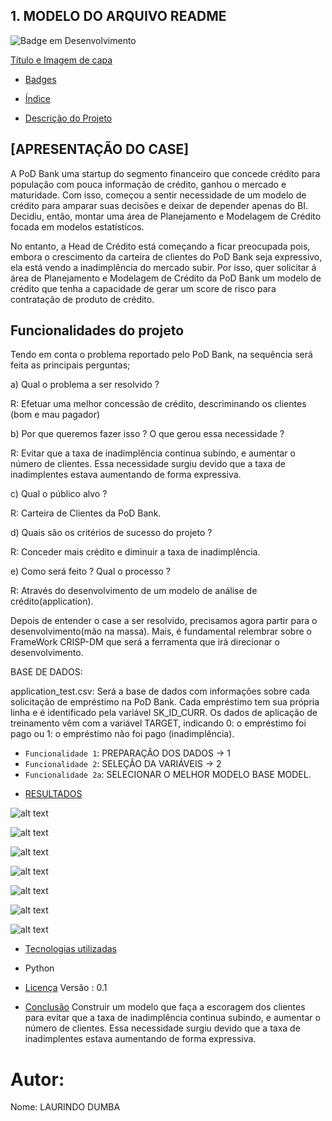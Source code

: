 ## 1. MODELO DO ARQUIVO README

![Badge em Desenvolvimento](http://img.shields.io/static/v1?label=STATUS&message=EM%20DESENVOLVIMENTO&color=GREEN&style=for-the-badge)




 [Título e Imagem de capa](#Título-e-Imagem-de-capa)

* [Badges](#badges)

* [Índice](#índice)

* [Descrição do Projeto](#descrição-do-projeto)


## [APRESENTAÇÃO DO CASE]

A PoD Bank uma startup do segmento financeiro que concede crédito para população com pouca informação de crédito, ganhou o mercado e maturidade. Com isso, começou a sentir necessidade de um modelo de crédito para amparar suas decisões e deixar de depender apenas do BI. Decidiu, então, montar uma área de Planejamento e Modelagem de Crédito focada em modelos estatísticos.

No entanto, a Head de Crédito está começando a ficar preocupada pois, embora o crescimento da carteira de clientes do PoD Bank seja expressivo, ela está vendo a inadimplência do mercado subir. Por isso, quer solicitar á área de Planejamento e Modelagem de Crédito da PoD Bank um modelo de crédito que tenha a capacidade de gerar um score de risco para contratação de produto de crédito.



 ## Funcionalidades do projeto

 Tendo em conta o problema reportado pelo PoD Bank, na sequência será feita as principais perguntas;

a) Qual o problema a ser resolvido ?

R: Efetuar uma melhor concessão de crédito, descriminando os clientes (bom e mau pagador)

b) Por que queremos fazer isso ? O que gerou essa necessidade ?

R: Evitar que a taxa de inadimplência continua subindo, e aumentar o número de clientes. Essa necessidade surgiu devido que a taxa de inadimplentes estava aumentando de forma expressiva.

c) Qual o público alvo ?

R: Carteira de Clientes da PoD Bank.

d) Quais são os critérios de sucesso do projeto ?

R: Conceder mais crédito e diminuir a taxa de inadimplência.

e) Como será feito ? Qual o processo ?

R: Através do desenvolvimento de um modelo de análise de crédito(application).

Depois de entender o case a ser resolvido, precisamos agora partir para o desenvolvimento(mão na massa). Mais, é fundamental relembrar sobre o FrameWork CRISP-DM que será a ferramenta que irá direcionar o desenvolvimento.

BASE DE DADOS:

application_test.csv: Será a base de dados com informações sobre cada solicitação de empréstimo na PoD Bank. Cada empréstimo tem sua própria linha e é identificado pela variável SK_ID_CURR. Os dados de aplicação de treinamento vêm com a variável TARGET, indicando 0: o empréstimo foi pago ou 1: o empréstimo não foi pago (inadimplência).

- `Funcionalidade 1`: PREPARAÇÃO DOS DADOS -> 1
- `Funcionalidade 2`: SELEÇÃO DA VARIÁVEIS -> 2
- `Funcionalidade 2a`: SELECIONAR O MELHOR MODELO BASE MODEL. 

* [RESULTADOS](#acesso-ao-projeto)

![alt text](image.png)


![alt text](image-1.png)

![alt text](image-2.png)

![alt text](image-3.png)

![alt text](image-4.png)

![alt text](image-5.png)

![alt text](image-6.png)
* [Tecnologias utilizadas](#tecnologias-utilizadas)
- Python

* [Licença](#licença)
Versão : 0.1

* [Conclusão](#conclusão)
Construir um modelo que faça a escoragem dos clientes para evitar que a taxa de inadimplência continua subindo, e aumentar o número de clientes. Essa necessidade surgiu devido que a taxa de inadimplentes estava aumentando de forma expressiva.


# Autor:
Nome: LAURINDO DUMBA